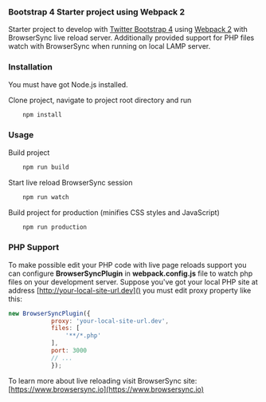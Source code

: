 ### Bootstrap 4 Starter project using Webpack 2

Starter project to develop with [Twitter Bootstrap 4](https://getbootstrap.com/) using [Webpack 2](https://webpack.js.org/) with BrowserSync live reload server.
Additionally provided support for  PHP files watch with BrowserSync when running on local LAMP server. 

### Installation

You must have got Node.js installed.

Clone project, navigate to project root directory and run

```bash
    npm install
```
### Usage

Build project
```bash
    npm run build
```

Start live reload BrowserSync session
```bash
    npm run watch
```

Build project for production (minifies CSS styles and JavaScript)
```bash
    npm run production
```

### PHP Support
To make possible edit your PHP code with live page reloads support you can configure __BrowserSyncPlugin__ in __webpack.config.js__ file
to watch php files on your development server. Suppose you've got your local PHP site at address 
[http://your-local-site-url.dev]() you must edit proxy property like this: 

```javascript 1.6
new BrowserSyncPlugin({
            proxy: 'your-local-site-url.dev',
            files: [
                '**/*.php'
            ],
            port: 3000
            // ... 
            });
``` 

To learn more about live reloading visit BrowserSync site: [https://www.browsersync.io](https://www.browsersync.io)
